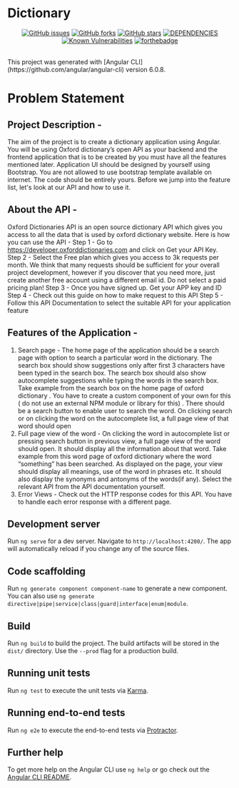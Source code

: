 # Dictionary
<p align="center">
  <a href="https://github.com/vivek1996/dictionary-app/issues"><img src="https://img.shields.io/github/issues/vivek1996/dictionary-app.svg?style=flat-square" alt="GitHub issues"></a>
  <a href="https://github.com/vivek1996/dictionary-app/network"><img src="https://img.shields.io/github/forks/vivek1996/dictionary-app.svg?style=flat-square" alt="GitHub forks"></a>
    <a href="https://github.com/vivek1996/dictionary-app/stargazers"><img src="https://img.shields.io/github/stars/vivek1996/dictionary-app.svg?style=flat-square" alt="GitHub stars"></a>
  <a href="https://david-dm.org/vivek1996/dictionary-app"><img src="https://david-dm.org/vivek1996/dictionary-app.svg" alt="DEPENDENCIES"></a>
  <a href="https://snyk.io/test/github/vivek1996/gity"><img src="https://snyk.io/test/github/vivek1996/gity/badge.svg?style=flat-square" alt="Known Vulnerabilities" data-canonical-src="https://snyk.io/test/github/vivek1996/gity" style="max-width:100%;"></a>
  <a href="https://github.com/vivek1996/dictionary-app"><img src="https://forthebadge.com/images/badges/built-with-love.svg" alt="forthebadge"></a>
</p>
<br>
This project was generated with [Angular CLI](https://github.com/angular/angular-cli) version 6.0.8.

# Problem Statement

## Project Description -
The aim of the project is to create a dictionary application using Angular. You will be
using Oxford dictionary’s open API as your backend and the frontend application that is
to be created by you must have all the features mentioned later. Application UI should
be designed by yourself using Bootstrap. You are not allowed to use bootstrap
template available on internet. The code should be entirely yours.
Before we jump into the feature list, let's look at our API and how to use it.
## About the API -
Oxford Dictionaries API is an open source dictionary API which gives you access to all
the data that is used by oxford dictionary website. Here is how you can use the API -
Step 1 - Go to https://developer.oxforddictionaries.com and click on Get your API Key.
Step 2 - Select the Free plan which gives you access to 3k requests per month. We
think that many requests should be sufficient for your overall project development,
however if you discover that you need more, just create another free account using a
different email id. Do not select a paid pricing plan!
Step 3 - Once you have signed up. Get your APP key and ID
Step 4 - Check out this guide on how to make request to this API
Step 5 - Follow this API Documentation to select the suitable API for your application
feature
## Features of the Application -
1) Search page - The home page of the application should be a search page with
option to search a particular word in the dictionary. The search box should show
suggestions only after first 3 characters have been typed in the search box. The
search box should also show autocomplete suggestions while typing the words in
the search box. Take example from the search box on the home page of oxford
dictionary . You have to create a custom component of your own for this ( do not
use an external NPM module or library for this) . There should be a search
button to enable user to search the word. On clicking search or on clicking the
word on the autocomplete list, a full page view of that word should open
2) Full page view of the word - On clicking the word in autocomplete list or
pressing search button in previous view, a full page view of the word should
open. It should display all the information about that word. Take example from
this word page of oxford dictionary where the word “something” has been
searched. As displayed on the page, your view should display all meanings, use
of the word in phrases etc. It should also display the synonyms and antonyms of
the words(if any). Select the relevant API from the API documentation yourself.
3) Error Views - Check out the HTTP response codes for this API. You have to
handle each error response with a different page.

## Development server

Run `ng serve` for a dev server. Navigate to `http://localhost:4200/`. The app will automatically reload if you change any of the source files.

## Code scaffolding

Run `ng generate component component-name` to generate a new component. You can also use `ng generate directive|pipe|service|class|guard|interface|enum|module`.

## Build

Run `ng build` to build the project. The build artifacts will be stored in the `dist/` directory. Use the `--prod` flag for a production build.

## Running unit tests

Run `ng test` to execute the unit tests via [Karma](https://karma-runner.github.io).

## Running end-to-end tests

Run `ng e2e` to execute the end-to-end tests via [Protractor](http://www.protractortest.org/).

## Further help

To get more help on the Angular CLI use `ng help` or go check out the [Angular CLI README](https://github.com/angular/angular-cli/blob/master/README.md).
